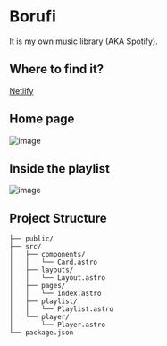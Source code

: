 # Borufi

It is my own music library (AKA Spotify).

## Where to find it?
[Netlify](https://borufi.netlify.app/)

## Home page
![image](https://github.com/lis531/borufi/assets/82408934/f4acc115-fc4b-4088-b3c9-4f9619293a7c)

## Inside the playlist
![image](https://github.com/lis531/borufi/assets/82408934/75e07e1a-21d6-4c92-abcc-37d604cd29de)

## Project Structure

```text
├── public/
├── src/
│   ├── components/
│   │   └── Card.astro
│   ├── layouts/
│   │   └── Layout.astro
│   ├── pages/
│   │   └── index.astro
│   ├── playlist/
│   │   └── Playlist.astro
│   └── player/
│       └── Player.astro
└── package.json
```
